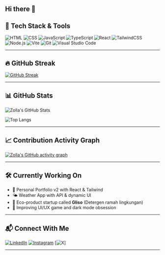 ## Hi there 👋

<!--
**zollahrp/zollahrp** is a ✨ _special_ ✨ repository because its `README.md` (this file) appears on your GitHub profile.

Here are some ideas to get you started:

- 🔭 I’m currently working on ...
- 🌱 I’m currently learning ...
- 👯 I’m looking to collaborate on ...
- 🤔 I’m looking for help with ...
- 💬 Ask me about ...
- 📫 How to reach me: ...
- 😄 Pronouns: ...
- ⚡ Fun fact: ...
-->

## 🧠 Tech Stack & Tools

![HTML](https://img.shields.io/badge/-HTML5-000?style=flat-square&logo=html5&logoColor=E34F26)
![CSS](https://img.shields.io/badge/-CSS3-000?style=flat-square&logo=css3&logoColor=1572B6)
![JavaScript](https://img.shields.io/badge/-JavaScript-000?style=flat-square&logo=javascript)
![TypeScript](https://img.shields.io/badge/-TypeScript-000?style=flat-square&logo=typescript)
![React](https://img.shields.io/badge/-React-000?style=flat-square&logo=react)
![TailwindCSS](https://img.shields.io/badge/-Tailwind-000?style=flat-square&logo=tailwind-css)
![Node.js](https://img.shields.io/badge/-Node.js-000?style=flat-square&logo=node.js)
![Vite](https://img.shields.io/badge/-Vite-000?style=flat-square&logo=vite)
![Git](https://img.shields.io/badge/-Git-000?style=flat-square&logo=git)
![Visual Studio Code](https://img.shields.io/badge/-VSCode-000?style=flat-square&logo=visual-studio-code)

---

## 🔥 GitHub Streak

[![GitHub Streak](https://streak-stats.demolab.com?user=zollahrp&theme=tokyonight)](https://git.io/streak-stats)

---

## 📊 GitHub Stats

![Zolla's GitHub Stats](https://github-readme-stats.vercel.app/api?username=zollahrp&show_icons=true&theme=tokyonight)

![Top Langs](https://github-readme-stats.vercel.app/api/top-langs/?username=zollahrp&layout=compact&theme=tokyonight)

---

## 📈 Contribution Activity Graph

[![Zolla's GitHub activity graph](https://github-readme-activity-graph.cyclic.app/graph?username=zollahrp&theme=tokyo-night)](https://github.com/ashutosh00710/github-readme-activity-graph)

---

## 🛠 Currently Working On
- 🚀 Personal Portfolio v2 with React & Tailwind
- 🌤️ Weather App with API & dynamic UI
- 🧼 Eco-product startup called **Gliso** (Detergen ramah lingkungan)
- 🎯 Improving UI/UX game and dark mode obsession

---

## 📬 Connect With Me
[![LinkedIn](https://img.shields.io/badge/-LinkedIn-000?style=flat-square&logo=linkedin)](https://linkedin.com/in/zollahrp)
[![Instagram](https://img.shields.io/badge/-Instagram-000?style=flat-square&logo=instagram)](https://instagram.com/zollahrp)
[![X](https://img.shields.io/badge/-Twitter-000?style=flat-square&logo=x)]

---
